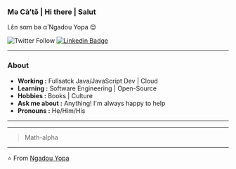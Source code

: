 ### Mə Càʼtə̌ | Hi there | Salut
Lɛ̂n sαm bə α̂  Ngadou Yopa :blush:
 
<!--
**math-alpha/math-alpha** is a ✨ _special_ ✨ repository because its `README.md` (this file) appears on your GitHub profile.

Here are some ideas to get you started:

- 🔭 I’m currently working on ...
- 🌱 I’m currently learning ...
- 👯 I’m looking to collaborate on ...
- 🤔 I’m looking for help with ...
- 💬 Ask me about ...
- 📫 How to reach me: ...
- 😄 Pronouns: ...
- ⚡ Fun fact: ...
-->

![Twitter Follow](https://img.shields.io/twitter/follow/ngadous?style=for-the-badge&logo=twitter&color=darkgrey) [![Linkedin Badge](https://img.shields.io/badge/Ngadou_Yopa-Connect-darkgrey?logo=Linkedin&style=for-the-badge)](https://www.linkedin.com/in/ngadou-sylvestre/)

---------------------------------------------------------------------------------------------------------------------------------------------------------------------------------
### About
-  **Working :** Fullsatck Java/JavaScript Dev | Cloud
-  **Learning :** Software Engineering | Open-Source
-  **Hobbies :** Books | Culture
-  **Ask me about :** Anything! I'm always happy to help
-  **Pronouns :** He/Him/His
<!-- -  **Fun fact :** -->

---------------------------------------------------------------------------------------------------------------------------------------------------------------------------------
<!-- ### Some Stats
[![Ngadou's github stats](https://github-readme-stats.vercel.app/api?username=math-alpha&show_icons=true&theme=monokai&count_private=true)](https://github.com/anuraghazra/github-readme-stats)

[![Top Langs](https://github-readme-stats.vercel.app/api/top-langs/?username=math-alpha&theme=monokai&count_private=true)](https://github.com/anuraghazra/github-readme-stats) -->

---------------------------------------------------------------------------------------------------------------------------------------------------------------------------------
> Math-alpha
---
⭐️ From [Ngadou Yopa](https://github.com/math-alpha)

<!-- REFs -->
<!-- 
https://github.com/anuraghazra/github-readme-stats
https://github.com/kautukkundan/Awesome-Profile-README-templates
-->

